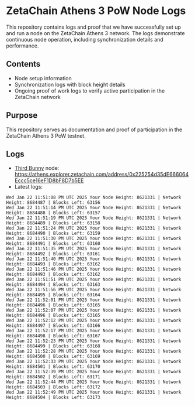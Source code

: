 # ZetaChain Athens 3 PoW Node Logs
This repository contains logs and proof that we have successfully set up and run a node on the ZetaChain Athens 3 network. The logs demonstrate continuous node operation, including synchronization details and performance.

## Contents
- Node setup information
- Synchronization logs with block height details
- Ongoing proof of work logs to verify active participation in the ZetaChain network

## Purpose
This repository serves as documentation and proof of participation in the ZetaChain Athens 3 PoW testnet.

## Logs

- [Third Bunny](https://thirdbunny.xyz/) node: https://athens.explorer.zetachain.com/address/0x225254d35dE666064Eccc5ce16eF1D8bF8D7b5EE
- Latest logs:
```
Wed Jan 22 11:51:08 PM UTC 2025 Your Node Height: 8621331 | Network Height: 8684487 | Blocks Left: 63156
Wed Jan 22 11:51:14 PM UTC 2025 Your Node Height: 8621331 | Network Height: 8684488 | Blocks Left: 63157
Wed Jan 22 11:51:19 PM UTC 2025 Your Node Height: 8621331 | Network Height: 8684489 | Blocks Left: 63158
Wed Jan 22 11:51:24 PM UTC 2025 Your Node Height: 8621331 | Network Height: 8684490 | Blocks Left: 63159
Wed Jan 22 11:51:30 PM UTC 2025 Your Node Height: 8621331 | Network Height: 8684491 | Blocks Left: 63160
Wed Jan 22 11:51:35 PM UTC 2025 Your Node Height: 8621331 | Network Height: 8684492 | Blocks Left: 63161
Wed Jan 22 11:51:40 PM UTC 2025 Your Node Height: 8621331 | Network Height: 8684493 | Blocks Left: 63162
Wed Jan 22 11:51:46 PM UTC 2025 Your Node Height: 8621331 | Network Height: 8684493 | Blocks Left: 63162
Wed Jan 22 11:51:51 PM UTC 2025 Your Node Height: 8621331 | Network Height: 8684494 | Blocks Left: 63163
Wed Jan 22 11:51:56 PM UTC 2025 Your Node Height: 8621331 | Network Height: 8684495 | Blocks Left: 63164
Wed Jan 22 11:52:01 PM UTC 2025 Your Node Height: 8621331 | Network Height: 8684496 | Blocks Left: 63165
Wed Jan 22 11:52:07 PM UTC 2025 Your Node Height: 8621331 | Network Height: 8684496 | Blocks Left: 63165
Wed Jan 22 11:52:12 PM UTC 2025 Your Node Height: 8621331 | Network Height: 8684497 | Blocks Left: 63166
Wed Jan 22 11:52:17 PM UTC 2025 Your Node Height: 8621331 | Network Height: 8684498 | Blocks Left: 63167
Wed Jan 22 11:52:23 PM UTC 2025 Your Node Height: 8621331 | Network Height: 8684499 | Blocks Left: 63168
Wed Jan 22 11:52:28 PM UTC 2025 Your Node Height: 8621331 | Network Height: 8684500 | Blocks Left: 63169
Wed Jan 22 11:52:33 PM UTC 2025 Your Node Height: 8621331 | Network Height: 8684501 | Blocks Left: 63170
Wed Jan 22 11:52:39 PM UTC 2025 Your Node Height: 8621331 | Network Height: 8684502 | Blocks Left: 63171
Wed Jan 22 11:52:44 PM UTC 2025 Your Node Height: 8621331 | Network Height: 8684503 | Blocks Left: 63172
Wed Jan 22 11:52:49 PM UTC 2025 Your Node Height: 8621331 | Network Height: 8684504 | Blocks Left: 63173
```

